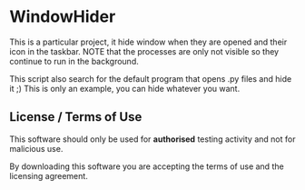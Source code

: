 # WindowHider
This is a particular project, it hide window when they are opened and their icon in the taskbar.
NOTE that the processes are only not visible so they continue to run in the background.

This script also search for the default program that opens .py files and hide it ;)
This is only an example, you can hide whatever you want.

## License / Terms of Use

This software should only be used for **authorised** testing activity and not for malicious use.

By downloading this software you are accepting the terms of use and the licensing agreement.
